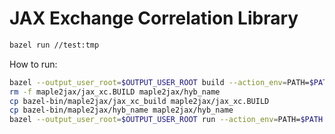 # JAX Exchange Correlation Library


``` sh
bazel run //test:tmp
```

How to run:
```sh
bazel --output_user_root=$OUTPUT_USER_ROOT build --action_env=PATH=$PATH:$MAPLE_PATH //maple2jax:hyb_name_jax_xc_build
rm -f maple2jax/jax_xc.BUILD maple2jax/hyb_name
cp bazel-bin/maple2jax/jax_xc_build maple2jax/jax_xc.BUILD
cp bazel-bin/maple2jax/hyb_name maple2jax/hyb_name
bazel --output_user_root=$OUTPUT_USER_ROOT run --action_env=PATH=$PATH:$MAPLE_PATH //test:test_jax_xc
```
